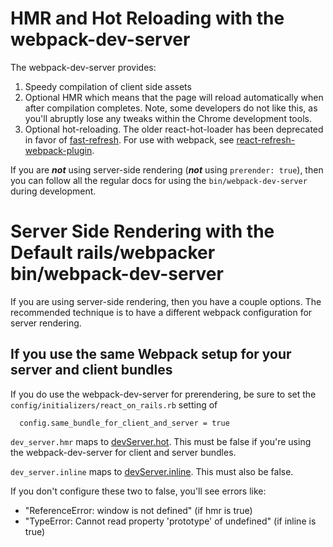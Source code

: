 # HMR and Hot Reloading with the webpack-dev-server

The webpack-dev-server provides:

1. Speedy compilation of client side assets
2. Optional HMR which means that the page will reload automatically when after
   compilation completes. Note, some developers do not like this, as you'll
   abruptly lose any tweaks within the Chrome development tools.
3. Optional hot-reloading. The older react-hot-loader has been deprecated in 
   favor of [fast-refresh](https://reactnative.dev/docs/fast-refresh).
   For use with webpack, see [react-refresh-webpack-plugin](https://github.com/pmmmwh/react-refresh-webpack-plugin).

If you are ***not*** using server-side rendering (***not*** using `prerender: true`),
then you can follow all the regular docs for using the `bin/webpack-dev-server` 
during development.


# Server Side Rendering with the Default rails/webpacker bin/webpack-dev-server

If you are using server-side rendering, then you have a couple options. The
recommended technique is to have a different webpack configuration for server
rendering.  




## If you use the same Webpack setup for your server and client bundles 
If you do use the webpack-dev-server for prerendering, be sure to set the
`config/initializers/react_on_rails.rb` setting of 

```
  config.same_bundle_for_client_and_server = true
```

`dev_server.hmr` maps to [devServer.hot](https://webpack.js.org/configuration/dev-server/#devserverhot).
This must be false if you're using the webpack-dev-server for client and server bundles.
 
`dev_server.inline` maps to [devServer.inline](https://webpack.js.org/configuration/dev-server/#devserverinline).
This must also be false.

If you don't configure these two to false, you'll see errors like:

* "ReferenceError: window is not defined" (if hmr is true)
* "TypeError: Cannot read property 'prototype' of undefined" (if inline is true)






